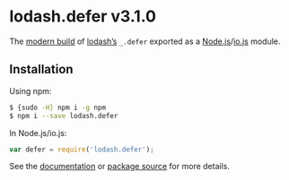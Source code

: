 # lodash.defer v3.1.0

The [modern build](https://github.com/lodash/lodash/wiki/Build-Differences) of [lodash’s](https://lodash.com/) `_.defer` exported as a [Node.js](http://nodejs.org/)/[io.js](https://iojs.org/) module.

## Installation

Using npm:

```bash
$ {sudo -H} npm i -g npm
$ npm i --save lodash.defer
```

In Node.js/io.js:

```js
var defer = require('lodash.defer');
```

See the [documentation](https://lodash.com/docs#defer) or [package source](https://github.com/lodash/lodash/blob/3.1.0-npm-packages/lodash.defer) for more details.
